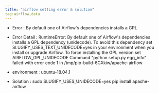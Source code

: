 ```yaml
---
title: "airflow setting error & solution"
tag:airflow,data
---
```

- Error : By default one of Airflow's dependencies installs a GPL 

- Error Detail : RuntimeError: By default one of Airflow's dependencies installs a GPL dependency (unidecode). To avoid this dependency set SLUGIFY_USES_TEXT_UNIDECODE=yes in your environment when you install or upgrade Airflow. To force installing the GPL version set AIRFLOW_GPL_UNIDECODE 
Command "python setup.py egg_info" failed with error code 1 in /tmp/pip-build-6CXkiw/apache-airflow

- environment : ubuntu-18.04.1

- Solution : sudo SLUGIFY_USES_UNIDECODE=yes pip install apache-airflow 
